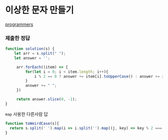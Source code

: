 # 이상한 문자 만들기

[programmers](https://programmers.co.kr/learn/courses/30/lessons/12930)

### 제출한 정답
```js
function solution(s) {
    let arr = s.split(" ");
    let answer = '';

     arr.forEach((item) => {
         for(let i = 0; i < item.length; i++){
             i % 2 == 0 ? answer += item[i].toUpperCase() : answer += item[i].toLowerCase();
         }
         answer += " ";
     })

     return answer.slice(0, -1);
}
```

`map` 사용한 다른사람 답
```js
function toWeirdCase(s){
  return s.split(' ').map(i => i.split('').map((j, key) => key % 2 === 0 ? j.toUpperCase() : j).join('')).join(' ')
}
```